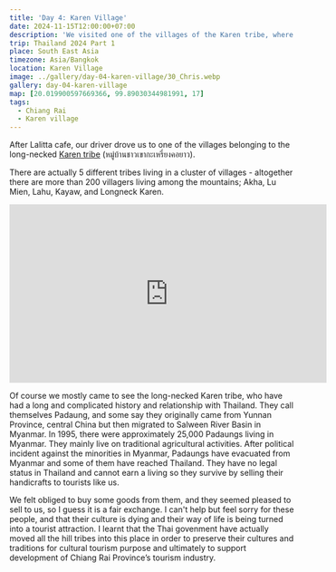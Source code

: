 ```yaml
---
title: 'Day 4: Karen Village'
date: 2024-11-15T12:00:00+07:00
description: 'We visited one of the villages of the Karen tribe, where women wear stacked brass rings on their necks & sell handmade crafts.'
trip: Thailand 2024 Part 1
place: South East Asia
timezone: Asia/Bangkok
location: Karen Village
image: ../gallery/day-04-karen-village/30_Chris.webp
gallery: day-04-karen-village
map: [20.019900597669366, 99.89030344981991, 17]
tags:
  - Chiang Rai
  - Karen village
---
```


After Lalitta cafe, our driver drove us to one of the villages belonging to the long-necked [Karen tribe](http://www.longneckkaren.com) (หมู่บ้านชาวเขากะเหรี่ยงคอยาว).

There are actually 5 different tribes living in a cluster of villages - altogether there are more than 200 villagers living among the mountains; Akha, Lu Mien, Lahu, Kayaw, and Longneck Karen.

<iframe width="560" height="315" src="https://www.youtube.com/embed/9h5VUIjnCBY?si=O5F0i9c8Pcp-VYwy" title="YouTube video player" frameborder="0" allow="accelerometer; autoplay; clipboard-write; encrypted-media; gyroscope; picture-in-picture; web-share" referrerpolicy="strict-origin-when-cross-origin" allowfullscreen></iframe>

Of course we mostly came to see the long-necked Karen tribe, who have had a long and complicated history and relationship with Thailand. They call themselves Padaung, and some say they originally came from Yunnan Province, central China but then migrated to Salween River Basin in Myanmar. In 1995, there were approximately 25,000 Padaungs living in Myanmar. They mainly live on traditional agricultural activities. After political incident against the minorities in Myanmar, Padaungs have evacuated from Myanmar and some of them have reached Thailand. They have no legal status in Thailand and cannot earn a living so they survive by selling their handicrafts to tourists like us.

We felt obliged to buy some goods from them, and they seemed pleased to sell to us, so I guess it is a fair exchange. I can't help but feel sorry for these people, and that their culture is dying and their way of life is being turned into a tourist attraction. I learnt that the Thai govenment have actually moved all the hill tribes into this place in order to preserve their cultures and traditions for cultural tourism purpose and ultimately to support development of Chiang Rai Province’s tourism industry.
